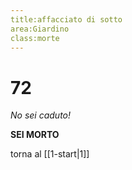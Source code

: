 ```yaml
---
title:affacciato di sotto
area:Giardino
class:morte
---
```

# 72
_No sei caduto!_

**SEI MORTO**

torna al [[1-start|1]]